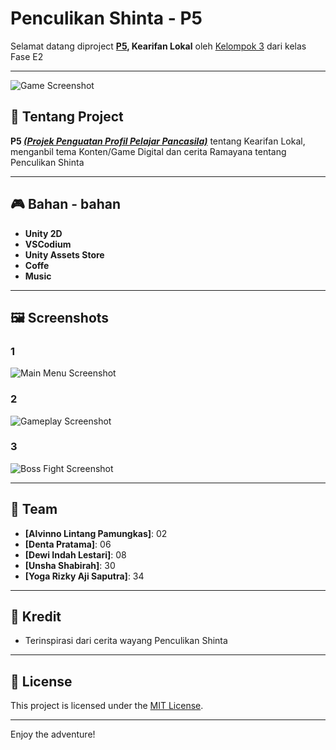 # Penculikan Shinta - P5

Selamat datang diproject **[P5](#-tentang-project), Kearifan Lokal** oleh [Kelompok 3](#-team) dari kelas Fase E2


---

![Game Screenshot](./screenshots/main_gameplay.png)

## 🚀 Tentang Project

**P5 <u><i>(Projek Penguatan Profil Pelajar Pancasila)</i></u>** tentang Kearifan Lokal, menganbil tema Konten/Game Digital dan cerita Ramayana tentang Penculikan Shinta 

---

## 🎮 Bahan - bahan

- **Unity 2D**
- **VSCodium**
- **Unity Assets Store**
- **Coffe**
- **Music**

---

## 🖼️ Screenshots

### 1
![Main Menu Screenshot](./screenshots/1.png)

### 2
![Gameplay Screenshot](./screenshots/2.png)

### 3
![Boss Fight Screenshot](./screenshots/3.png)

---

## 🤝 Team

- **[Alvinno Lintang Pamungkas]**: 02
- **[Denta Pratama]**: 06
- **[Dewi Indah Lestari]**: 08
- **[Unsha Shabirah]**: 30
- **[Yoga Rizky Aji Saputra]**: 34

---

## 🌟 Kredit

- Terinspirasi dari cerita wayang Penculikan Shinta

---

## 📜 License

This project is licensed under the [MIT License](./LICENSE).

---

Enjoy the adventure!
